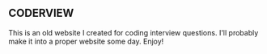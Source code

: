 ## CODERVIEW

This is an old website I created for coding interview questions. I'll probably make it into a proper website some day. Enjoy!